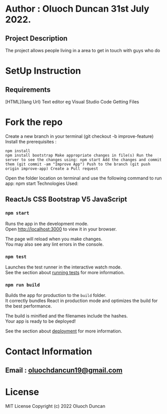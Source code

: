 # Author : Oluoch Duncan 31st July 2022.
## Project Description
The project allows people living in a area to get in touch with guys who do 
# SetUp Instruction
## Requirements

[HTML](lang Url) Text editor eg Visual Studio Code
Getting Files

# Fork the repo

Create a new branch in your terminal (git checkout -b improve-feature) Install the prerequisites :

    npm install
    npm install bootstrap Make appropriate changes in file(s) Run the server to see the changes using: npm start Add the changes and commit them (git commit -am "Improve App") Push to the branch (git push origin improve-app) Create a Pull request

Open the folder location on terminal and use the following command to run app: npm start
Technologies Used:

## ReactJs CSS Bootstrap V5 JavaScript


### `npm start`

Runs the app in the development mode.\
Open [http://localhost:3000](http://localhost:3000) to view it in your browser.

The page will reload when you make changes.\
You may also see any lint errors in the console.

### `npm test`

Launches the test runner in the interactive watch mode.\
See the section about [running tests](https://facebook.github.io/create-react-app/docs/running-tests) for more information.

### `npm run build`

Builds the app for production to the `build` folder.\
It correctly bundles React in production mode and optimizes the build for the best performance.

The build is minified and the filenames include the hashes.\
Your app is ready to be deployed!

See the section about [deployment](https://facebook.github.io/create-react-app/docs/deployment) for more information.

# Contact Information

## Email : oluochdancun19@gmail.com

# License

MIT License Copyright (c) 2022 Oluoch Duncan
